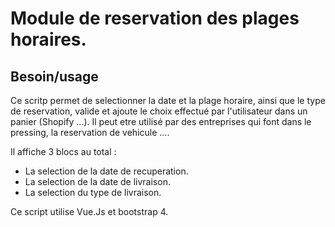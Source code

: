 Module de reservation des plages horaires.
=========================


## Besoin/usage

Ce scritp permet de selectionner la date et la plage horaire, ainsi que le type de reservation, valide et ajoute le choix effectué par l'utilisateur dans un panier (Shopify ...). Il peut etre utilisé par des entreprises qui font dans le pressing, la reservation de vehicule ....

Il affiche 3 blocs au total : 
- La selection de la date de recuperation.
- La selection de la date de livraison.
- La selection du type de livraison.


Ce script utilise Vue.Js et bootstrap 4.


